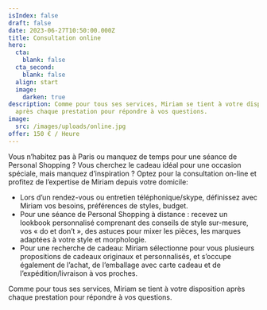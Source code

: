```yaml
---
isIndex: false
draft: false
date: 2023-06-27T10:50:00.000Z
title: Consultation online
hero:
  cta:
    blank: false
  cta_second:
    blank: false
  align: start
  image:
    darken: true
description: Comme pour tous ses services, Miriam se tient à votre disposition
  après chaque prestation pour répondre à vos questions.
image:
  src: /images/uploads/online.jpg
offer: 150 € / Heure
---
```

Vous n’habitez pas à Paris ou manquez de temps pour une séance de Personal Shopping ? Vous cherchez le cadeau idéal pour une occasion spéciale, mais manquez d’inspiration ? Optez pour la consultation on-line et profitez de l’expertise de Miriam depuis votre domicile:

* Lors d’un rendez-vous ou entretien téléphonique/skype, définissez avec Miriam vos besoins, préférences de styles, budget.
* Pour une séance de Personal Shopping à distance : recevez un lookbook personnalisé comprenant des conseils de style sur-mesure, vos « do et don’t », des astuces pour mixer les pièces, les marques adaptées à votre style et morphologie.
* Pour une recherche de cadeau: Miriam sélectionne pour vous plusieurs propositions de cadeaux originaux et personnalisés, et s’occupe également de l’achat, de l’emballage avec carte cadeau et de l’expédition/livraison à vos proches.

Comme pour tous ses services, Miriam se tient à votre disposition après chaque prestation pour répondre à vos questions.
